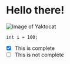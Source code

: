 # Hello there!
![Image of Yaktocat](https://octodex.github.com/images/yaktocat.png)
```
int i = 100;
```
- [x] This is complete
- [ ] This is not complete

